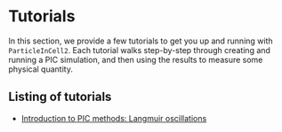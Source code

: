 # Tutorials
In this section, we provide a few tutorials to get you up and running with
`ParticleInCell2`. Each tutorial walks step-by-step through creating and running
a PIC simulation, and then using the results to measure some physical quantity.

## Listing of tutorials
- [Introduction to PIC methods: Langmuir oscillations](@ref)
